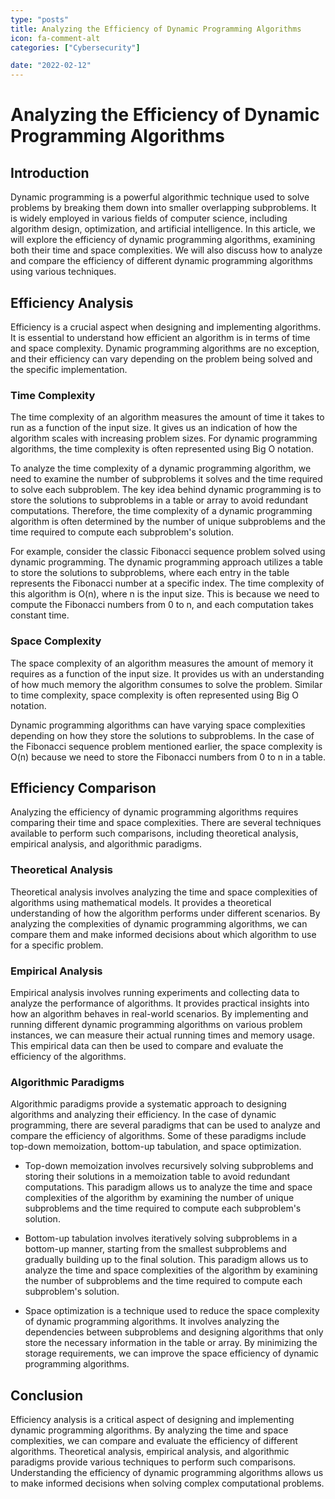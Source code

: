 ```yaml
---
type: "posts"
title: Analyzing the Efficiency of Dynamic Programming Algorithms
icon: fa-comment-alt
categories: ["Cybersecurity"]

date: "2022-02-12"
---
```




# Analyzing the Efficiency of Dynamic Programming Algorithms

## Introduction
Dynamic programming is a powerful algorithmic technique used to solve problems by breaking them down into smaller overlapping subproblems. It is widely employed in various fields of computer science, including algorithm design, optimization, and artificial intelligence. In this article, we will explore the efficiency of dynamic programming algorithms, examining both their time and space complexities. We will also discuss how to analyze and compare the efficiency of different dynamic programming algorithms using various techniques.

## Efficiency Analysis
Efficiency is a crucial aspect when designing and implementing algorithms. It is essential to understand how efficient an algorithm is in terms of time and space complexity. Dynamic programming algorithms are no exception, and their efficiency can vary depending on the problem being solved and the specific implementation.

### Time Complexity
The time complexity of an algorithm measures the amount of time it takes to run as a function of the input size. It gives us an indication of how the algorithm scales with increasing problem sizes. For dynamic programming algorithms, the time complexity is often represented using Big O notation.

To analyze the time complexity of a dynamic programming algorithm, we need to examine the number of subproblems it solves and the time required to solve each subproblem. The key idea behind dynamic programming is to store the solutions to subproblems in a table or array to avoid redundant computations. Therefore, the time complexity of a dynamic programming algorithm is often determined by the number of unique subproblems and the time required to compute each subproblem's solution.

For example, consider the classic Fibonacci sequence problem solved using dynamic programming. The dynamic programming approach utilizes a table to store the solutions to subproblems, where each entry in the table represents the Fibonacci number at a specific index. The time complexity of this algorithm is O(n), where n is the input size. This is because we need to compute the Fibonacci numbers from 0 to n, and each computation takes constant time.

### Space Complexity
The space complexity of an algorithm measures the amount of memory it requires as a function of the input size. It provides us with an understanding of how much memory the algorithm consumes to solve the problem. Similar to time complexity, space complexity is often represented using Big O notation.

Dynamic programming algorithms can have varying space complexities depending on how they store the solutions to subproblems. In the case of the Fibonacci sequence problem mentioned earlier, the space complexity is O(n) because we need to store the Fibonacci numbers from 0 to n in a table.

## Efficiency Comparison
Analyzing the efficiency of dynamic programming algorithms requires comparing their time and space complexities. There are several techniques available to perform such comparisons, including theoretical analysis, empirical analysis, and algorithmic paradigms.

### Theoretical Analysis
Theoretical analysis involves analyzing the time and space complexities of algorithms using mathematical models. It provides a theoretical understanding of how the algorithm performs under different scenarios. By analyzing the complexities of dynamic programming algorithms, we can compare them and make informed decisions about which algorithm to use for a specific problem.

### Empirical Analysis
Empirical analysis involves running experiments and collecting data to analyze the performance of algorithms. It provides practical insights into how an algorithm behaves in real-world scenarios. By implementing and running different dynamic programming algorithms on various problem instances, we can measure their actual running times and memory usage. This empirical data can then be used to compare and evaluate the efficiency of the algorithms.

### Algorithmic Paradigms
Algorithmic paradigms provide a systematic approach to designing algorithms and analyzing their efficiency. In the case of dynamic programming, there are several paradigms that can be used to analyze and compare the efficiency of algorithms. Some of these paradigms include top-down memoization, bottom-up tabulation, and space optimization.

- Top-down memoization involves recursively solving subproblems and storing their solutions in a memoization table to avoid redundant computations. This paradigm allows us to analyze the time and space complexities of the algorithm by examining the number of unique subproblems and the time required to compute each subproblem's solution.

- Bottom-up tabulation involves iteratively solving subproblems in a bottom-up manner, starting from the smallest subproblems and gradually building up to the final solution. This paradigm allows us to analyze the time and space complexities of the algorithm by examining the number of subproblems and the time required to compute each subproblem's solution.

- Space optimization is a technique used to reduce the space complexity of dynamic programming algorithms. It involves analyzing the dependencies between subproblems and designing algorithms that only store the necessary information in the table or array. By minimizing the storage requirements, we can improve the space efficiency of dynamic programming algorithms.

## Conclusion
Efficiency analysis is a critical aspect of designing and implementing dynamic programming algorithms. By analyzing the time and space complexities, we can compare and evaluate the efficiency of different algorithms. Theoretical analysis, empirical analysis, and algorithmic paradigms provide various techniques to perform such comparisons. Understanding the efficiency of dynamic programming algorithms allows us to make informed decisions when solving complex computational problems.